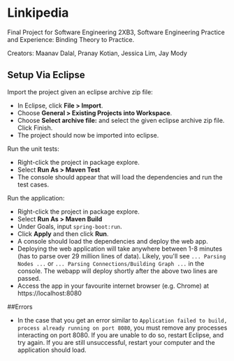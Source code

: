 # Linkipedia

Final Project for Software Engineering 2XB3, Software Engineering Practice and Experience: Binding Theory to Practice.

Creators: Maanav Dalal, Pranay Kotian, Jessica Lim, Jay Mody

## Setup Via Eclipse
Import the project given an eclipse archive zip file:
- In Eclipse, click **File > Import**.
- Choose **General > Existing Projects into Workspace**.
- Choose **Select archive file:** and select the given eclipse archive zip file. Click Finish.
- The project should now be imported into eclipse.

Run the unit tests:
- Right-click the project in package explore.
- Select **Run As > Maven Test**
- The console should appear that will load the dependencies and run the test cases.

Run the application:
- Right-click the project in package explore.
- Select **Run As > Maven Build**
- Under Goals, input `spring-boot:run`.
- Click **Apply** and then click **Run**.
- A console should load the dependencies and deploy the web app.
- Deploying the web application will take anywhere between 1-8 minutes (has to parse over 29 million lines of data). Likely, you'll see `... Parsing Nodes ...` or `... Parsing Connections/Building Graph ...` in the console. The webapp will deploy shortly after the above two lines are passed.
- Access the app in your favourite internet browser (e.g. Chrome) at https://localhost:8080

##Errors
- In the case that you get an error similar to `Application failed to build, process already running on port 8080`, you must remove any processes interacting on port 8080. If you are unable to do so, restart Eclipse, and try again. If you are still unsuccessful, restart your computer and the application should load. 
